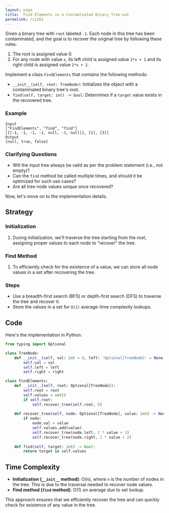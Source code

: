 ```yaml
---
layout: page
title:  Find Elements in a Contaminated Binary Tree-out
permalink: /s1261
---
```

Given a binary tree with `root` labeled `-1`. Each node in this tree has been contaminated, and the goal is to recover the original tree by following these rules:
1. The root is assigned value 0.
2. For any node with value `x`, its left child is assigned value `2*x + 1` and its right child is assigned value `2*x + 2`.

Implement a class `FindElements` that contains the following methods:
- `__init__(self, root: TreeNode)`: Initializes the object with a contaminated binary tree's root.
- `find(self, target: int) -> bool`: Determines if a `target` value exists in the recovered tree.

### Example
```
Input
["FindElements", "find", "find"]
[[[-1, -1, -1, -1, null, -1, null]], [1], [3]]
Output
[null, true, false]
```

### Clarifying Questions
- Will the input tree always be valid as per the problem statement (i.e., not empty)?
- Can the `find` method be called multiple times, and should it be optimized for such use cases?
- Are all tree node values unique once recovered?

Now, let's move on to the implementation details.

## Strategy
### Initialization
1. During initialization, we'll traverse the tree starting from the root, assigning proper values to each node to "recover" the tree.

### Find Method
1. To efficiently check for the existence of a value, we can store all node values in a set after recovering the tree.

### Steps
- Use a breadth-first search (BFS) or depth-first search (DFS) to traverse the tree and recover it.
- Store the values in a set for `O(1)` average-time complexity lookups.

## Code
Here's the implementation in Python:

```python
from typing import Optional

class TreeNode:
    def __init__(self, val: int = 0, left: 'Optional[TreeNode]' = None, right: 'Optional[TreeNode]' = None):
        self.val = val
        self.left = left
        self.right = right

class FindElements:
    def __init__(self, root: Optional[TreeNode]):
        self.root = root
        self.values = set()
        if self.root:
            self.recover_tree(self.root, 0)
    
    def recover_tree(self, node: Optional[TreeNode], value: int) -> None:
        if node:
            node.val = value
            self.values.add(value)
            self.recover_tree(node.left, 2 * value + 1)
            self.recover_tree(node.right, 2 * value + 2)
    
    def find(self, target: int) -> bool:
        return target in self.values
```

## Time Complexity
- **Initialization (`__init__` method)**: O(n), where `n` is the number of nodes in the tree. This is due to the traversal needed to recover node values.
- **Find method (`find` method)**: O(1) on average due to set lookup.

This approach ensures that we efficiently recover the tree and can quickly check for existence of any value in the tree.